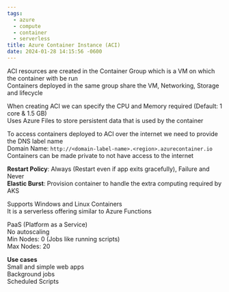 ```yaml
---
tags:
  - azure
  - compute
  - container
  - serverless
title: Azure Container Instance (ACI)
date: 2024-01-28 14:15:56 -0600
---
```


ACI resources are created in the Container Group which is a VM on which the container with be run  
Containers deployed in the same group share the VM, Networking, Storage and lifecycle  

When creating ACI we can specify the CPU and Memory required (Default: 1 core & 1.5 GB)  
Uses Azure Files to store persistent data that is used by the container  

To access containers deployed to ACI over the internet we need to provide the DNS label name  
Domain Name: `http://<domain-label-name>.<region>.azurecontainer.io`  
Containers can be made private to not have access to the internet  

**Restart Policy**: Always (Restart even if app exits gracefully), Failure and Never  
**Elastic Burst**: Provision container to handle the extra computing required by AKS  

Supports Windows and Linux Containers  
It is a serverless offering similar to Azure Functions

PaaS (Platform as a Service)  
No autoscaling  
Min Nodes: 0 (Jobs like running scripts)  
Max Nodes: 20

**Use cases**  
Small and simple web apps  
Background jobs  
Scheduled Scripts  
